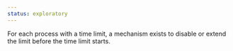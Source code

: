 ```yaml
---
status: exploratory
---
```


For each process with a time limit, a mechanism exists to disable or extend the limit before the time limit starts.
